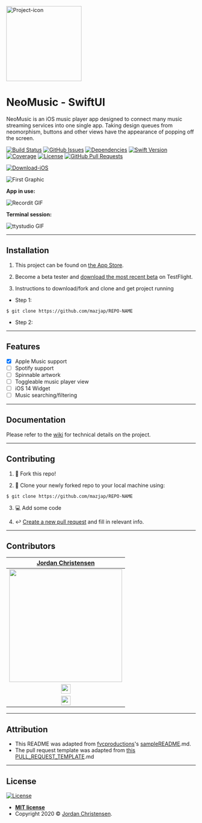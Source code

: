 <a href="#"><img src="https://cplfoundation.org/wp-content/uploads/2019/07/Play-button-450x450.png" alt="Project-icon" width="200"></a>

# NeoMusic - SwiftUI

NeoMusic is an iOS music player app designed to connect many music streaming services into one single app. Taking design queues from neomorphism, buttons and other views have the appearance of popping off the screen.


[![Build Status][build-image]][no-link]
[![GitHub Issues][issues-image]][issues-url]
[![Dependencies][dependency-image]][wiki-url]
[![Swift Version][swift-image]][swift-url]
[![Coverage][coverage-image]][no-link]
[![License][license-image]][license-url]
[![GitHub Pull Requests][pr-image]][pr-url]

[![Download-iOS][appstore-image]][appstore-url]

![First Graphic](http://i.imgur.com/dt8AUb6.png)

**App in use:**

![Recordit GIF](http://g.recordit.co/iLN6A0vSD8.gif)

**Terminal session:**

![ttystudio GIF](https://raw.githubusercontent.com/chjj/ttystudio/master/img/example.gif)

---

## Installation

1. This project can be found on [the App Store][appstore-url].

2. Become a beta tester and [download the most recent beta][testflight-url] on TestFlight.

3. Instructions to download/fork and clone and get project running

- Step 1: 
```shell
$ git clone https://github.com/mazjap/REPO-NAME
```
- Step 2: 

---

## Features

- [x] Apple Music support
- [ ] Spotify support
- [ ] Spinnable artwork
- [ ] Toggleable music player view
- [ ] iOS 14 Widget
- [ ] Music searching/filtering

---

## Documentation

Please refer to the [wiki][wiki-url] for technical details on the project.

---

## Contributing

1. :fork_and_knife: Fork this repo!

2. :dancers: Clone your newly forked repo to your local machine using:
```shell
$ git clone https://github.com/mazjap/REPO-NAME
```
3. :computer: Add some code

4. :leftwards_arrow_with_hook: [Create a new pull request](https://github.com/mazjap/NeoMusic-SwiftUI/compare/) and fill in relevant info.

---

## Contributors

| [Jordan Christensen][website-url] |
| :---: |
| [<img src="https://avatars0.githubusercontent.com/u/24785257?s=460&v=4" width="300" />](https://github.com/mazjap) |
| [<img src="https://github.com/favicon.ico" width="25"> ](https://github.com/mazjap) |
| [<img src="https://static.licdn.com/sc/h/al2o9zrvru7aqj8e1x2rzsrca" width="25"> ](https://www.linkedin.com/in/jordan-a-christensen/) |

---

## Attribution

- This README was adapted from [fvcproductions](https://github.com/fvcproductions/)'s [sampleREADME](https://gist.github.com/fvcproductions/1bfc2d4aecb01a834b46).md.
- The pull request template was adapted from [this PULL_REQUEST_TEMPLATE](https://github.com/embeddedartistry/templates/blob/master/oss_docs/PULL_REQUEST_TEMPLATE.md).md

---

## License

[![License][license-image]][license-url]

- **[MIT license][license-url]**
- Copyright 2020 © [Jordan Christensen][website-url].

<!-- Badge Images -->
[build-image]: http://img.shields.io/travis/mazjap/NeoMusic-SwiftUI?style=flat-square/ "Unit Tests Passing"
[issues-image]: https://img.shields.io/github/issues/mazjap/NeoMusic-SwiftUI "Issues"
[dependency-image]: https://img.shields.io/badge/Dependancies-0-black "Dependencies"
[coverage-image]: https://img.shields.io/travis/mazjap/NeoMusic-SwiftUI/master "Coverage"
[license-image]: https://img.shields.io/badge/License-MIT-blue "License"
[appstore-image]: https://img.shields.io/badge/-Download%20on%20the%20App%20Store-gray?logo=apple&color=cfdfef "Download on the App Store"
[pr-image]: https://img.shields.io/github/issues-pr/mazjap/NeoMusic-SwiftUI "Pull Requests"

[objc-image]: https://img.shields.io/badge/objc-2.0-blue "Objective-C"
[swift-image]: https://img.shields.io/badge/Swift-5.2-green "Swift"

<!-- URL's -->
[no-link]: #
[issues-url]: ../../issues
[swift-url]: https://swift.org/
[objc-url]: https://developer.apple.com/library/archive/documentation/Cocoa/Conceptual/ProgrammingWithObjectiveC/Introduction/Introduction.html
[license-url]: LICENSE
[appstore-url]: #
[pr-url]: ../../pulls
[wiki-url]: ../../wiki
[website-url]: https://jordan-christensen.com
[testflight-url]: #
